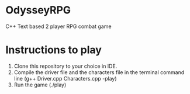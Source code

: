 # OdysseyRPG
C++ Text based 2 player RPG combat game

# Instructions to play
1. Clone this repository to your choice in IDE.
2. Compile the driver file and the characters file in the terminal command line (g++ Driver.cpp Characters.cpp -play)
3. Run the game (./play)

